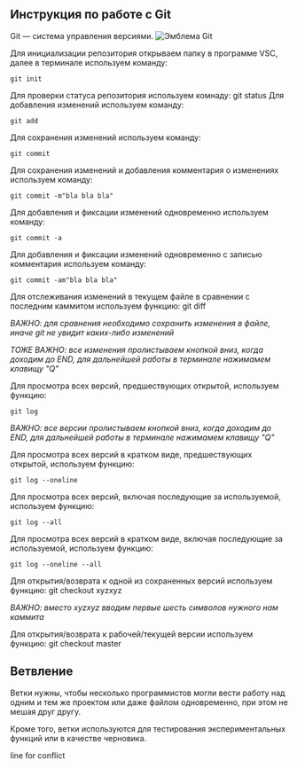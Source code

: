 ## **Инструкция по работе с Git**
Git — система управления версиями.
![Эмблема Git](git.jpeg)

Для инициализации репозитория открываем папку в программе VSC, далее в терминале используем команду:


    git init

Для проверки статуса репозитория используем комнаду:
    git status
Для добавления изменений используем команду:

    git add

Для сохранения изменений используем команду:

    git commit

Для сохранения изменений и добавления комментария о изменениях используем команду:

    git commit -m"bla bla bla"

Для добавления и фиксации изменений одновременно используем команду:

    git commit -a

Для добавления и фиксации изменений одновременно с записью комментария используем команду:

    git commit -am"bla bla bla"

Для отслеживания изменений в текущем файле в сравнении с последним каммитом используем функцию:
    git diff

*ВАЖНО: для сравнения необходимо сохранить изменения в файле, иначе git не увидит каких-либо изменений*

*ТОЖЕ ВАЖНО: все изменения пролистываем кнопкой вниз, когда доходим до END, для дальнейшей работы в терминале нажимамем клавищу "Q"*

Для просмотра всех версий, предшествующих открытой, используем функцию:

    git log

 *ВАЖНО: все версии пролистываем кнопкой вниз, когда доходим до END, для дальнейшей работы в терминале нажимамем клавищу "Q"*   

Для просмотра всех версий в кратком виде, предшествующих открытой, используем функцию:

    git log --oneline

Для просмотра всех версий, включая последующие за используемой, используем функцию:

    git log --all

Для просмотра всех версий в кратком виде, включая последующие за используемой, используем функцию:

    git log --oneline --all

Для открытия/возврата к одной из сохраненных версий используем функцию:
    git checkout xyzxyz

 *ВАЖНО: вместо xyzxyz вводим первые шесть символов нужного нам каммита*

Для открытия/возврата к рабочей/текущей версии используем функцию:
    git checkout master

## Ветвление

Ветки нужны, чтобы несколько программистов могли вести работу над одним и тем же проектом или даже файлом одновременно, при этом не мешая друг другу.

Кроме того, ветки используются для тестирования экспериментальных функций или в качестве черновика.

line for conflict
